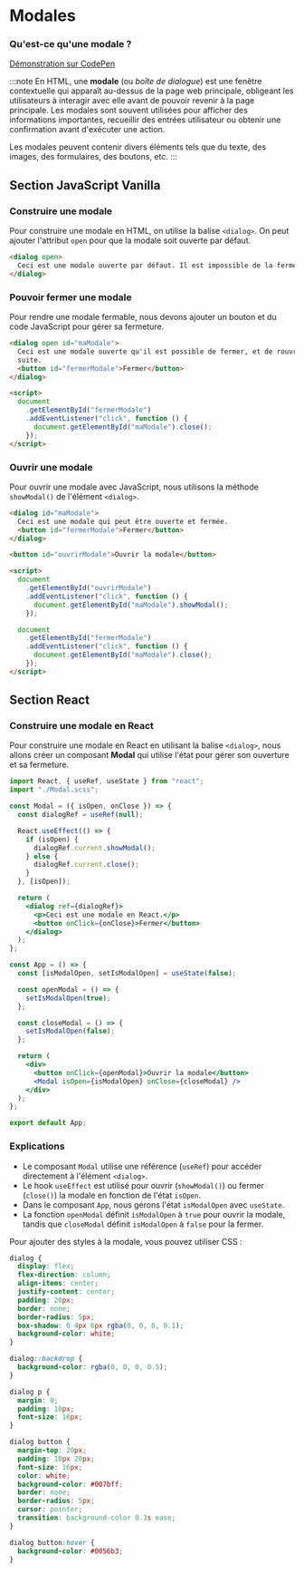 # Modales

### Qu'est-ce qu'une **modale** ?

[Démonstration sur CodePen](https://codepen.io/Chrstn67/pen/VwJeQjQ)

:::note
En HTML, une **modale** (ou _boîte de dialogue_) est une fenêtre contextuelle qui apparaît au-dessus de la page web principale, obligeant les utilisateurs à interagir avec elle avant de pouvoir revenir à la page principale. Les modales sont souvent utilisées pour afficher des informations importantes, recueillir des entrées utilisateur ou obtenir une confirmation avant d'exécuter une action.

Les modales peuvent contenir divers éléments tels que du texte, des images, des formulaires, des boutons, etc.
:::

## Section JavaScript Vanilla

### Construire une modale

Pour construire une modale en HTML, on utilise la balise `<dialog>`. On peut ajouter l'attribut `open` pour que la modale soit ouverte par défaut.

```html
<dialog open>
  Ceci est une modale ouverte par défaut. Il est impossible de la fermer.
</dialog>
```

### Pouvoir fermer une modale

Pour rendre une modale fermable, nous devons ajouter un bouton et du code JavaScript pour gérer sa fermeture.

```html
<dialog open id="maModale">
  Ceci est une modale ouverte qu'il est possible de fermer, et de rouvrir par la
  suite.
  <button id="fermerModale">Fermer</button>
</dialog>

<script>
  document
    .getElementById("fermerModale")
    .addEventListener("click", function () {
      document.getElementById("maModale").close();
    });
</script>
```

### Ouvrir une modale

Pour ouvrir une modale avec JavaScript, nous utilisons la méthode `showModal()` de l'élément `<dialog>`.

```html
<dialog id="maModale">
  Ceci est une modale qui peut être ouverte et fermée.
  <button id="fermerModale">Fermer</button>
</dialog>

<button id="ouvrirModale">Ouvrir la modale</button>

<script>
  document
    .getElementById("ouvrirModale")
    .addEventListener("click", function () {
      document.getElementById("maModale").showModal();
    });

  document
    .getElementById("fermerModale")
    .addEventListener("click", function () {
      document.getElementById("maModale").close();
    });
</script>
```

## Section React

### Construire une modale en React

Pour construire une modale en React en utilisant la balise `<dialog>`, nous allons créer un composant **Modal** qui utilise l'état pour gérer son ouverture et sa fermeture.

```jsx
import React, { useRef, useState } from "react";
import "./Modal.scss";

const Modal = ({ isOpen, onClose }) => {
  const dialogRef = useRef(null);

  React.useEffect(() => {
    if (isOpen) {
      dialogRef.current.showModal();
    } else {
      dialogRef.current.close();
    }
  }, [isOpen]);

  return (
    <dialog ref={dialogRef}>
      <p>Ceci est une modale en React.</p>
      <button onClick={onClose}>Fermer</button>
    </dialog>
  );
};

const App = () => {
  const [isModalOpen, setIsModalOpen] = useState(false);

  const openModal = () => {
    setIsModalOpen(true);
  };

  const closeModal = () => {
    setIsModalOpen(false);
  };

  return (
    <div>
      <button onClick={openModal}>Ouvrir la modale</button>
      <Modal isOpen={isModalOpen} onClose={closeModal} />
    </div>
  );
};

export default App;
```

### Explications

- Le composant `Modal` utilise une référence (`useRef`) pour accéder directement à l'élément `<dialog>`.
- Le hook `useEffect` est utilisé pour ouvrir (`showModal()`) ou fermer (`close()`) la modale en fonction de l'état `isOpen`.
- Dans le composant `App`, nous gérons l'état `isModalOpen` avec `useState`.
- La fonction `openModal` définit `isModalOpen` à `true` pour ouvrir la modale, tandis que `closeModal` définit `isModalOpen` à `false` pour la fermer.

Pour ajouter des styles à la modale, vous pouvez utiliser CSS :

```css
dialog {
  display: flex;
  flex-direction: column;
  align-items: center;
  justify-content: center;
  padding: 20px;
  border: none;
  border-radius: 5px;
  box-shadow: 0 4px 6px rgba(0, 0, 0, 0.1);
  background-color: white;
}

dialog::backdrop {
  background-color: rgba(0, 0, 0, 0.5);
}

dialog p {
  margin: 0;
  padding: 10px;
  font-size: 16px;
}

dialog button {
  margin-top: 20px;
  padding: 10px 20px;
  font-size: 16px;
  color: white;
  background-color: #007bff;
  border: none;
  border-radius: 5px;
  cursor: pointer;
  transition: background-color 0.3s ease;
}

dialog button:hover {
  background-color: #0056b3;
}
```
